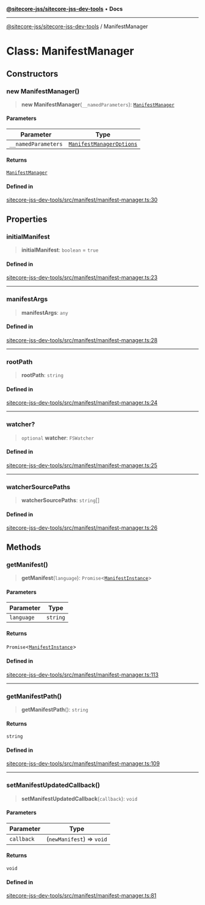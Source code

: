 [**@sitecore-jss/sitecore-jss-dev-tools**](../README.md) • **Docs**

***

[@sitecore-jss/sitecore-jss-dev-tools](../README.md) / ManifestManager

# Class: ManifestManager

## Constructors

### new ManifestManager()

> **new ManifestManager**(`__namedParameters`): [`ManifestManager`](ManifestManager.md)

#### Parameters

| Parameter | Type |
| ------ | ------ |
| `__namedParameters` | [`ManifestManagerOptions`](../interfaces/ManifestManagerOptions.md) |

#### Returns

[`ManifestManager`](ManifestManager.md)

#### Defined in

[sitecore-jss-dev-tools/src/manifest/manifest-manager.ts:30](https://github.com/Sitecore/jss/blob/d56062542bc79b861e80260c109b6674c65ef288/packages/sitecore-jss-dev-tools/src/manifest/manifest-manager.ts#L30)

## Properties

### initialManifest

> **initialManifest**: `boolean` = `true`

#### Defined in

[sitecore-jss-dev-tools/src/manifest/manifest-manager.ts:23](https://github.com/Sitecore/jss/blob/d56062542bc79b861e80260c109b6674c65ef288/packages/sitecore-jss-dev-tools/src/manifest/manifest-manager.ts#L23)

***

### manifestArgs

> **manifestArgs**: `any`

#### Defined in

[sitecore-jss-dev-tools/src/manifest/manifest-manager.ts:28](https://github.com/Sitecore/jss/blob/d56062542bc79b861e80260c109b6674c65ef288/packages/sitecore-jss-dev-tools/src/manifest/manifest-manager.ts#L28)

***

### rootPath

> **rootPath**: `string`

#### Defined in

[sitecore-jss-dev-tools/src/manifest/manifest-manager.ts:24](https://github.com/Sitecore/jss/blob/d56062542bc79b861e80260c109b6674c65ef288/packages/sitecore-jss-dev-tools/src/manifest/manifest-manager.ts#L24)

***

### watcher?

> `optional` **watcher**: `FSWatcher`

#### Defined in

[sitecore-jss-dev-tools/src/manifest/manifest-manager.ts:25](https://github.com/Sitecore/jss/blob/d56062542bc79b861e80260c109b6674c65ef288/packages/sitecore-jss-dev-tools/src/manifest/manifest-manager.ts#L25)

***

### watcherSourcePaths

> **watcherSourcePaths**: `string`[]

#### Defined in

[sitecore-jss-dev-tools/src/manifest/manifest-manager.ts:26](https://github.com/Sitecore/jss/blob/d56062542bc79b861e80260c109b6674c65ef288/packages/sitecore-jss-dev-tools/src/manifest/manifest-manager.ts#L26)

## Methods

### getManifest()

> **getManifest**(`language`): `Promise`\<[`ManifestInstance`](../interfaces/ManifestInstance.md)\>

#### Parameters

| Parameter | Type |
| ------ | ------ |
| `language` | `string` |

#### Returns

`Promise`\<[`ManifestInstance`](../interfaces/ManifestInstance.md)\>

#### Defined in

[sitecore-jss-dev-tools/src/manifest/manifest-manager.ts:113](https://github.com/Sitecore/jss/blob/d56062542bc79b861e80260c109b6674c65ef288/packages/sitecore-jss-dev-tools/src/manifest/manifest-manager.ts#L113)

***

### getManifestPath()

> **getManifestPath**(): `string`

#### Returns

`string`

#### Defined in

[sitecore-jss-dev-tools/src/manifest/manifest-manager.ts:109](https://github.com/Sitecore/jss/blob/d56062542bc79b861e80260c109b6674c65ef288/packages/sitecore-jss-dev-tools/src/manifest/manifest-manager.ts#L109)

***

### setManifestUpdatedCallback()

> **setManifestUpdatedCallback**(`callback`): `void`

#### Parameters

| Parameter | Type |
| ------ | ------ |
| `callback` | (`newManifest`) => `void` |

#### Returns

`void`

#### Defined in

[sitecore-jss-dev-tools/src/manifest/manifest-manager.ts:81](https://github.com/Sitecore/jss/blob/d56062542bc79b861e80260c109b6674c65ef288/packages/sitecore-jss-dev-tools/src/manifest/manifest-manager.ts#L81)
